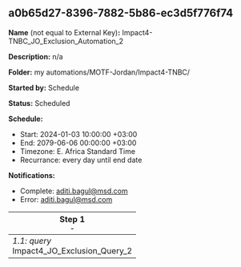 ## a0b65d27-8396-7882-5b86-ec3d5f776f74

**Name** (not equal to External Key)**:** Impact4-TNBC_JO_Exclusion_Automation_2

**Description:** n/a

**Folder:** my automations/MOTF-Jordan/Impact4-TNBC/

**Started by:** Schedule

**Status:** Scheduled

**Schedule:**

* Start: 2024-01-03 10:00:00 +03:00
* End: 2079-06-06 00:00:00 +03:00
* Timezone: E. Africa Standard Time
* Recurrance: every day until end date

**Notifications:**

* Complete: aditi.bagul@msd.com
* Error: aditi.bagul@msd.com

| Step 1<br>_<small>-</small>_ |
| --- |
| _1.1: query_<br>Impact4_JO_Exclusion_Query_2 |
